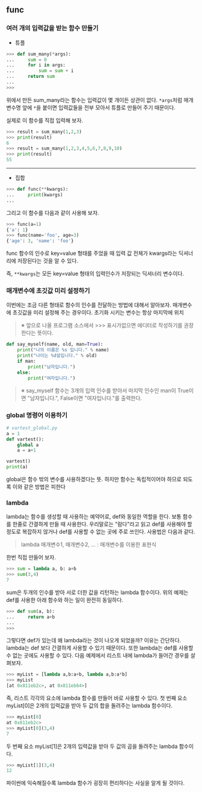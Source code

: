 ## func

### 여러 개의 입력값을 받는 함수 만들기

- 튜플

```python
>>> def sum_many(*args): 
...     sum = 0 
...     for i in args: 
...         sum = sum + i 
...     return sum 
... 
>>>
```

위에서 만든 sum_many라는 함수는 입력값이 몇 개이든 상관이 없다. `*args`처럼 매개변수명 앞에 `*`을 붙이면 입력값들을 전부 모아서 튜플로 만들어 주기 때문이다.



실제로 이 함수를 직접 입력해 보자.

```python
>>> result = sum_many(1,2,3)
>>> print(result)
6
>>> result = sum_many(1,2,3,4,5,6,7,8,9,10)
>>> print(result)
55
```



------

- 집합

```python
>>> def func(**kwargs):
...     print(kwargs)
...
```

그리고 이 함수를 다음과 같이 사용해 보자.

```python
>>> func(a=1)
{'a': 1}
>>> func(name='foo', age=3)
{'age': 3, 'name': 'foo'}
```

func 함수의 인수로 key=value 형태를 주었을 때 입력 값 전체가 kwargs라는 딕셔너리에 저장된다는 것을 알 수 있다.

즉, `**kwargs`는 모든 key=value 형태의 입력인수가 저장되는 딕셔너리 변수이다.



### 매개변수에 초깃값 미리 설정하기

이번에는 조금 다른 형태로 함수의 인수를 전달하는 방법에 대해서 알아보자. 매개변수에 초깃값을 미리 설정해 주는 경우이다. 초기화 시키는 변수는 항상 마지막에 위치

> ※ 앞으로 나올 프로그램 소스에서 >>> 표시가없으면 에디터로 작성하기를 권장한다는 뜻이다.

```python
def say_myself(name, old, man=True): 
    print("나의 이름은 %s 입니다." % name) 
    print("나이는 %d살입니다." % old) 
    if man: 
        print("남자입니다.")
    else: 
        print("여자입니다.")
```

> ※ say_myself 함수는 3개의 입력 인수를 받아서 마지막 인수인 man이 True이면 "남자입니다.", False이면 "여자입니다."를 출력한다.



### global 명령어 이용하기

```python
# vartest_global.py
a = 1 
def vartest(): 
    global a 
    a = a+1

vartest() 
print(a)
```

global은 함수 밖의 변수를 사용하겠다는 뜻. 하지만 함수는 독립적이어야 하므로 되도록 이와 같은 방법은 피한다



### lambda

lambda는 함수를 생성할 때 사용하는 예약어로, def와 동일한 역할을 한다. 보통 함수를 한줄로 간결하게 만들 때 사용한다. 우리말로는 "람다"라고 읽고 def를 사용해야 할 정도로 복잡하지 않거나 def를 사용할 수 없는 곳에 주로 쓰인다. 사용법은 다음과 같다.

> lambda 매개변수1, 매개변수2, ... : 매개변수를 이용한 표현식

한번 직접 만들어 보자.

```python
>>> sum = lambda a, b: a+b
>>> sum(3,4)
7
```

sum은 두개의 인수를 받아 서로 더한 값을 리턴하는 lambda 함수이다. 위의 예제는 def를 사용한 아래 함수와 하는 일이 완전히 동일하다.

```python
>>> def sum(a, b):
...     return a+b
...
>>>
```

그렇다면 def가 있는데 왜 lambda라는 것이 나오게 되었을까? 이유는 간단하다. lambda는 def 보다 간결하게 사용할 수 있기 때문이다. 또한 lambda는 def를 사용할 수 없는 곳에도 사용할 수 있다. 다음 예제에서 리스트 내에 lambda가 들어간 경우를 살펴보자.

```python
>>> myList = [lambda a,b:a+b, lambda a,b:a*b]
>>> myList
[at 0x811eb2c>, at 0x811eb64>]
```

즉, 리스트 각각의 요소에 lambda 함수를 만들어 바로 사용할 수 있다. 첫 번째 요소 myList[0]은 2개의 입력값을 받아 두 값의 합을 돌려주는 lambda 함수이다.

```python
>>> myList[0]
at 0x811eb2c>
>>> myList[0](3,4)
7
```

두 번째 요소 myList[1]은 2개의 입력값을 받아 두 값의 곱을 돌려주는 lambda 함수이다.

```python
>>> myList[1](3,4)
12
```

파이썬에 익숙해질수록 lambda 함수가 굉장히 편리하다는 사실을 알게 될 것이다.